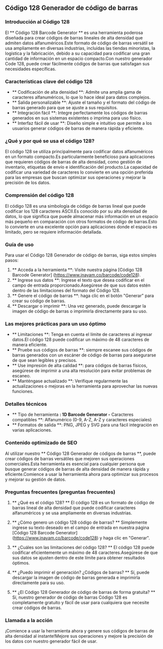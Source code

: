 ## Código 128 Generador de código de barras

### Introducción al Código 128
El ** Código 128 Barcode Generator ** es una herramienta poderosa diseñada para crear códigos de barras lineales de alta densidad que admiten datos alfanuméricos.Este formato de código de barras versátil se usa ampliamente en diversas industrias, incluidas las tiendas minoristas, la logística y la fabricación, debido a su capacidad para codificar una gran cantidad de información en un espacio compacto.Con nuestro generador Code 128, puede crear fácilmente códigos de barras que satisfagan sus necesidades específicas.

### Características clave del código 128
- ** Codificación de alta densidad **: Admite una amplia gama de caracteres alfanuméricos, lo que lo hace ideal para datos complejos.
- ** Salida personalizable **: Ajuste el tamaño y el formato del código de barras generado para que se ajuste a sus requisitos.
- ** Integración fácil **: Integre perfectamente los códigos de barras generados en sus sistemas existentes o imprima para uso físico.
- ** Interfaz fácil de usar **: Diseño simple e intuitivo que permite a los usuarios generar códigos de barras de manera rápida y eficiente.

### ¿Qué y por qué se usa el código 128?
El código 128 se utiliza principalmente para codificar datos alfanuméricos en un formato compacto.Es particularmente beneficioso para aplicaciones que requieren códigos de barras de alta densidad, como gestión de inventario, etiquetas de envío e identificación del producto.La capacidad de codificar una variedad de caracteres lo convierte en una opción preferida para las empresas que buscan optimizar sus operaciones y mejorar la precisión de los datos.

### Comprensión del código 128
El código 128 es una simbología de código de barras lineal que puede codificar los 128 caracteres ASCII.Es conocido por su alta densidad de datos, lo que significa que puede almacenar más información en un espacio más pequeño en comparación con otros formatos de código de barras.Esto lo convierte en una excelente opción para aplicaciones donde el espacio es limitado, pero se requiere información detallada.

### Guía de uso
Para usar el Código 128 Generador de código de barras, siga estos simples pasos:
1. ** Acceda a la herramienta **: Visite nuestra página [Código 128 Barcode Generator] (https://www.inayam.co/barcode/code128).
2. ** Ingrese sus datos **: Ingrese el texto que desea codificar en el campo de entrada proporcionado.Asegúrese de que sus datos estén dentro de las limitaciones del formato del Código 128.
3. ** Genere el código de barras **: haga clic en el botón "Generar" para crear su código de barras.
4. ** Descargar o imprimir **: Una vez generado, puede descargar la imagen de código de barras o imprimirla directamente para su uso.

### Las mejores prácticas para un uso óptimo
- ** Limitaciones **: Tenga en cuenta el límite de caracteres al ingresar datos.El código 128 puede codificar un máximo de 48 caracteres de manera eficiente.
- ** Pruebe sus códigos de barras **: siempre escanee sus códigos de barras generados con un escáner de código de barras para asegurarse de que sean legibles y precisos.
- ** Use impresión de alta calidad **: para códigos de barras físicos, asegúrese de imprimir a una alta resolución para evitar problemas de escaneo.
- ** Manténgase actualizado **: Verifique regularmente las actualizaciones o mejoras en la herramienta para aprovechar las nuevas funciones.

### Detalles técnicos
- ** Tipo de herramienta **: 1D Barcode Generator
-** Caracteres compatibles **: Alfanumérico (0-9, A-Z, A-Z y caracteres especiales)
- ** Formatos de salida **: PNG, JPEG y SVG para una fácil integración en varias aplicaciones.

### Contenido optimizado de SEO
Al utilizar nuestro ** Código 128 Generador de códigos de barras **, puede crear códigos de barras versátiles que mejoren sus operaciones comerciales.Esta herramienta es esencial para cualquier persona que busque generar códigos de barras de alta densidad de manera rápida y eficiente.Comience a usar la herramienta ahora para optimizar sus procesos y mejorar su gestión de datos.

### Preguntas frecuentes (preguntas frecuentes)

1. ** ¿Qué es el código 128? **
El código 128 es un formato de código de barras lineal de alta densidad que puede codificar caracteres alfanuméricos y se usa ampliamente en diversas industrias.

2. ** ¿Cómo genero un código 128 código de barras? **
Simplemente ingrese su texto deseado en el campo de entrada en nuestra página [Código 128 Barcode Generator] (https://www.inayam.co/barcode/code128) y haga clic en "Generar".

3. ** ¿Cuáles son las limitaciones del código 128? **
El código 128 puede codificar eficientemente un máximo de 48 caracteres.Asegúrese de que sus datos se ajusten dentro de este límite para obtener resultados óptimos.

4. ** ¿Puedo imprimir el generación? ¿Códigos de barras? **
Sí, puede descargar la imagen de código de barras generada e imprimirla directamente para su uso.

5. ** ¿El Código 128 Generador de código de barras de forma gratuita? **
Sí, nuestro generador de código de barras Código 128 es completamente gratuito y fácil de usar para cualquiera que necesite crear códigos de barras.

### Llamada a la acción
¡Comience a usar la herramienta ahora y genere sus códigos de barras de alta densidad al instante!Mejore sus operaciones y mejore la precisión de los datos con nuestro generador fácil de usar.